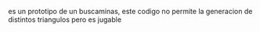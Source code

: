 es un prototipo de un buscaminas, este codigo no permite la generacion de distintos triangulos pero es jugable
